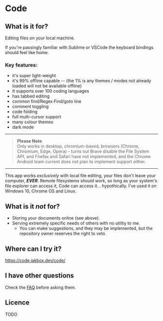 # Code

## What is it for?

Editing files on your local machine.

If you're passingly familiar with Sublime or VSCode the keyboard bindings should feel like home. 

### Key features: 
- it's super light-weight
- it's 99% offline capable 
-- (the 1% is any themes / modes not already loaded will not be available offline)
- It supports over 100 coding languages
- has tabbed editing
- common find/Regex Find/goto line
- comment toggling
- code folding
- full multi-cursor support
- many colour themes
- dark mode
---
>**Please Note**  
> Only works in desktop, chromium-based, browsers (Chrome, Chromium, Edge, Opera) - turns out Brave disable the File System API, and Firefox and Safari have not implemented, and the Chrome Android team current does not plan to implement support either.
---
This app works _exclusively_ with local file editing, your files don't leave your computer, __*EVER*__. Remote filesystems _should_ work, so long as your system's file explorer can access it, Code can access it... hypothically. I've used it on Windows 10, Chrome OS and Linux.

## What is it _not_ for?
- Storing your documents online (see above).
- Serving extremely specific needs of others with no utility to me.
    - You can make suggestions, and they may be implemented, but the repository owner reserves the right to veto.

## Where can I try it?
https://code.jakbox.dev/code/

## I have other questions
Check the [FAQ](FAQ.md) before asking them.

## Licence
TODO
